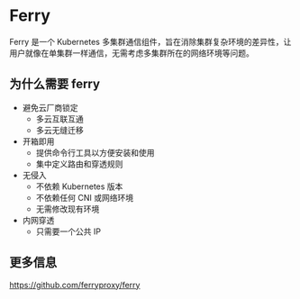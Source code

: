 # Ferry

Ferry 是一个 Kubernetes 多集群通信组件，旨在消除集群复杂环境的差异性，让用户就像在单集群一样通信，无需考虑多集群所在的网络环境等问题。

## 为什么需要 ferry

- 避免云厂商锁定
  - 多云互联互通
  - 多云无缝迁移
- 开箱即用
  - 提供命令行工具以方便安装和使用
  - 集中定义路由和穿透规则
- 无侵入
  - 不依赖 Kubernetes 版本
  - 不依赖任何 CNI 或网络环境
  - 无需修改现有环境
- 内网穿透
  - 只需要一个公共 IP

## 更多信息

https://github.com/ferryproxy/ferry

